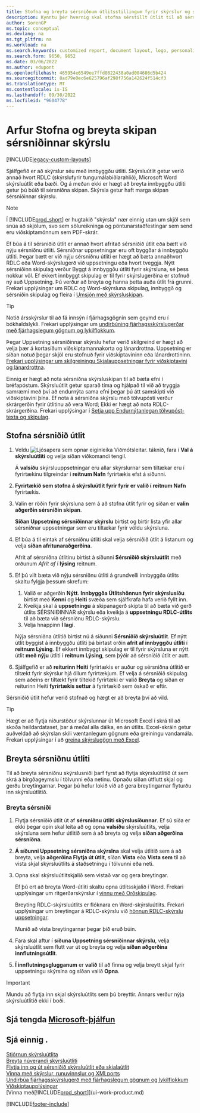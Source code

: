 ```yaml
---
title: Stofna og breyta sérsniðnum útlitsstillingum fyrir skýrslur og skjöl
description: Kynntu þér hvernig skal stofna sérstillt útlit til að sérsníða útlit skýrslu þegar hún er skoðuð, prentuð eða vistuð.
author: SorenGP
ms.topic: conceptual
ms.devlang: na
ms.tgt_pltfrm: na
ms.workload: na
ms.search.keywords: customized report, document layout, logo, personalize
ms.search.form: 9650, 9652
ms.date: 03/06/2022
ms.author: edupont
ms.openlocfilehash: 465954e6549ee7ffd0822438a0ad004686d5b424
ms.sourcegitcommit: 8ad79e0ec6e625796af298f756a142624f514cf3
ms.translationtype: MT
ms.contentlocale: is-IS
ms.lasthandoff: 09/30/2022
ms.locfileid: "9604778"
---
```

# <a name="legacy-create-and-modify-custom-report-layouts"></a>Arfur Stofna og breyta skipan sérsniðinnar skýrslu

[!INCLUDE[legacy-custom-layouts](includes/legacy-custom-layouts.md)]

Sjálfgefið er að skýrslur séu með innbyggðu útliti. Skýrsluútlit getur verið annað hvort RDLC (skýrslufyrir tungumálabiðlarahlið), Microsoft Word skýrsluútlit eða bæði. Og á meðan ekki er hægt að breyta innbyggðu útliti getur þú búið til sérsniðna skipan. Skýrsla getur haft marga skipan sérsniðinnar skýrslu.

> [!NOTE]  
> Í [!INCLUDE[prod_short](includes/prod_short.md)] er hugtakið "skýrsla" nær einnig utan um skjöl sem snúa að skjölum, svo sem sölureikninga og pöntunarstaðfestingar sem send eru viðskiptamönnum sem PDF-skrár.

Ef búa á til sérsniðið útlit er annað hvort afritað sérsniðið útlit eða bætt við nýju sérsniðnu útliti. Sérsniðnar uppsetningar eru oft byggðar á innbyggðu útliti. Þegar bætt er við nýju sérsniðnu útliti er hægt að bæta annaðhvort RDLC eða Word-skýrslugerð við uppsetningu eða hvort tveggja. Nýtt sérsniðinn skipulag verður Byggt á innbyggðu útliti fyrir skýrsluna, sé þess nokkur völ. Ef ekkert innbyggt skipulag er til fyrir skýrslugerðina er stofnuð ný auð Uppsetning. Þú verður að breyta og hanna þetta auða útlit frá grunni. Frekari upplýsingar um RDLC og Word-skýrsluna skipulag, innbyggð og sérsniðin skipulag og fleira í [Umsjón með skýrsluskipan](ui-manage-report-layouts.md).  

> [!TIP]
> Notið ársskýrslur til að fá innsýn í fjárhagsgögnin sem geymd eru í bókhaldslykli. Frekari upplýsingar um [undirbúning fjárhagsskýrslugerðar með fjárhagslegum gögnum og lykilflokkum](bi-how-work-account-schedule.md).

Þegar Uppsetning sérsniðinnar skýrslu hefur verið skilgreind er hægt að velja þær á kortasíðum viðskiptamannakorta og lánardrottna. Uppsetning er síðan notuð þegar skjöl eru stofnuð fyrir viðskiptavininn eða lánardrottininn. [Frekari upplýsingar um skilgreiningu Skjalauppsetningar fyrir viðskiptavini og lánardrottna](ui-define-customer-vendor-document-layouts.md).

Einnig er hægt að nota sérsniðna skýrsluskipan til að bæta efni í bréfapóstum. Skýrsluútlit getur sparað tíma og hjálpað til við að tryggja samræmi með því að endurnýta sama efni þegar þú átt samskipti við viðskiptavini þína. Ef nota á sérsniðna skýrslu með tölvupósti verður skrárgerðin fyrir útlitinu að vera Word; Ekki er hægt að nota RDLC-skrárgerðina. Frekari upplýsingar í [Setja upp Endurnýtanlegan tölvupóst-texta og skipulag](admin-how-setup-email.md#set-up-reusable-email-texts-and-layouts).

## <a name="create-a-custom-layout"></a>Stofna sérsniðið útlit

1. Veldu ![Ljósapera sem opnar eiginleika Viðmótsleitar.](media/ui-search/search_small.png "Segðu mér hvað þú vilt gera") táknið, fara í **Val á skýrsluútliti** og velja síðan viðkomandi tengil.

    Á **valsíðu** skýrsluuppsetningar eru allar skýrslurnar sem tiltækar eru í fyrirtækinu tilgreindar í **reitnum Nafn** fyrirtækis efst á síðunni.
2. **Fyrirtækið sem stofna á skýrsluútlit fyrir fyrir er valið í reitnum Nafn** fyrirtækis.
3. Valin er röðin fyrir skýrsluna sem á að stofna útlit fyrir og síðan er **valin aðgerðin sérsniðin skipan**.  

   **Síðan Uppsetning sérsniðinnar skýrslu** birtist og birtir lista yfir allar sérsniðnar uppsetningar sem eru tiltækar fyrir völdu skýrsluna.
4. Ef búa á til eintak af sérsniðnu útliti skal velja sérsniðið útlit á listanum og velja **síðan afritunaraðgerðina**.  

   Afrit af sérsniðna útlitinu birtist á síðunni **Sérsniðið skýrsluútlit** með orðunum *Afrit af* í **lýsing** reitnum.
5. Ef þú vilt bæta við nýju sérsniðnu útliti á grundvelli innbyggða útlits skaltu fylgja þessum skrefum:  
   1. Valið er aðgerðin **Nýtt**. **Innbyggða Útlitshönnun fyrir skýrslusíðu** birtist með **Kenni** og **Heiti** svæða sem sjálfkrafa hafa verið fyllt inn.
   2. Kveikja skal á **uppsetningu** á skipanagerð skipta til að bæta við gerð útlits SÉRSNIÐINNAR skýrslu eða kveikja á **uppsetningu RDLC-útlits** til að bæta við sérsniðnu RDLC-skýrslu.
   4. Velja hnappinn **Í lagi**.  

    Nýja sérsniðna útlitið birtist nú á síðunni **Sérsniðið skýrsluútlit**. Ef nýtt útlit byggist á innbyggðu útliti þá birtast orðin **afrit af innbyggðu útliti** í **reitnum Lýsing**. Ef ekkert innbyggt skipulag er til fyrir skýrsluna er nýtt útlit **með nýju** útliti í **reitnum Lýsing**, sem þýðir að sérsniðið útlit er autt.
6. Sjálfgefið er að **reiturinn Heiti** fyrirtækis er auður og sérsniðna útlitið er tiltækt fyrir skýrslur hjá öllum fyrirtækjum. Ef velja á sérsniðið skipulag sem aðeins er tiltækt fyrir tiltekið fyrirtæki er valið **Breyta** og síðan er reiturinn Heiti **fyrirtækis settur** á fyrirtækið sem óskað er eftir.

Sérsniðið útlit hefur verið stofnað og hægt er að breyta því að vild.

> [!TIP]
> Hægt er að flytja niðurstöður skýrslunnar út Microsoft Excel í skrá til að skoða heildardataset, þar á meðal alla dálka, en án útlits. Excel-skráin getur auðveldað að skýrslan skili væntanlegum gögnum eða greiningu vandamála. Frekari upplýsingar í að [greina skýrslugögn með Excel](report-analyze-excel.md).

## <a name="modifying-a-custom-layout"></a><a name="ModifyCustomLayout"></a>Breyta sérsniðnu útliti

Til að breyta sérsniðnu skýrslusniði þarf fyrst að flytja skýrsluútlitið út sem skrá á birgðageymslu í tölvunni eða netinu. Opnaðu síðan útflutt skjal og gerðu breytingarnar. Þegar þú hefur lokið við að gera breytingarnar flyturðu inn skýrsluútlitið.

### <a name="modify-a-custom-layout"></a>Breyta sérsniði

1. Flytja sérsniðið útlit út af **sérsniðnu útliti skýrslusíðunnar**. Ef sú síða er ekki þegar opin skal leita að og opna **valsíðu** skýrsluútlits, velja skýrsluna sem hefur útlitið sem á að breyta og velja **síðan aðgerðina sérsniðna**.  
2. **Á síðunni Uppsetning sérsniðna skýrslna** skal velja útlitið sem á að breyta, velja **aðgerðina Flytja út útlit**, síðan **Vista** eða **Vista sem** til að vista skjal skýrsluútlits á staðsetningu í tölvunni eða neti.  
3. Opna skal skýrsluútlitskjalið sem vistað var og gera breytingar.

   Ef þú ert að breyta Word-útliti skaltu opna útlitsskjalið í Word. Frekari upplýsingar um ritgerðarskýrslur í [vinnu með Orðskipulag](ui-how-add-fields-word-report-layout.md)<!--the next section [Making Changes to the Report Layout](ui-how-create-custom-report-layout.md#MakeChangesToLayout)-->.

   Breyting RDLC-skýrsluútlits er flóknara en Word-skýrsluútlits. Frekari upplýsingar um breytingar á RDLC-skýrslu við [hönnun RDLC-skýrslu uppsetningar](/dynamics-nav/Designing-RDLC-Report-Layouts).

   Munið að vista breytingarnar þegar þið eruð búin.

4. Fara skal aftur í **síðuna Uppsetning sérsniðinnar skýrslu**, velja skýrsluútlit sem flutt var út og breyta og velja **síðan aðgerðina innflutningsútlit**.  

5. **Í innflutningsglugganum** er **valið** til að finna og velja breytt skjal fyrir uppsetningu skýrslna og síðan valið **Opna**.

> [!IMPORTANT]
> Mundu að flytja inn skjal skýrsluútlits sem þú breyttir. Annars verður nýja skýrsluútlitið ekki í boði.

<!--
##  <a name="MakeChangesToLayout"></a> Create and modify custom report layouts

To make general formatting and layout changes, such as changing text font, adding and modifying a table, or removing a data field, just use the basic editing features of Word like you do with any Word document.

If you're designing a Word report layout from scratch or adding new data fields, then start by adding a table that includes rows and columns that will eventually hold the data fields.

> [!TIP]  
> Show the table gridlines so that you see the boundaries of table cells. Remember to hide the gridlines when you're done editing. To show or hide table gridlines, select the table, and then under **Layout** on the **Table** tab, choose **View Gridlines**.

### Embedding fonts in Word layouts for consistency

To ensure that reports always display and print with the intended fonts, wherever users open or print the reports, you can embed the fonts in the Word document. However, embedding fonts can significantly increase the size of the Word files. Learn more about embedding fonts in Word at [Embed fonts in Word, PowerPoint, or Excel](https://support.office.com/article/Embed-fonts-in-Word-PowerPoint-or-Excel-cb3982aa-ea76-4323-b008-86670f222dbc).

###  <a name="RemoveField"></a> Removing label and data fields in Word layouts

 Label and data fields of a report are contained in content controls in Word. The following figure illustrates a content control when it's selected in the Word document.  

 ![Content control for field in Word report layout.](media/nav_wordreportlayouts_contentcontrol.png "NAV_WordReportLayouts_ContentControl")  

 The name of the label or data field name displays in the content control. In the example, the field name is CompanyAddr1.  

### To remove a label or data field  

1. Right-click the field you want to delete, then choose **Remove Content Control**.  

     The content control is removed, but the field name remains as text.  

2. Delete the remaining text as needed.  

### Adding data fields

Adding data fields from a report dataset is more advanced and requires some knowledge of the report dataset. Learn more about adding fields for data, labels, and images at [Add Fields to a Word Report Layout](ui-how-add-fields-word-report-layout.md).  -->

## <a name="see-related-microsoft-training"></a>Sjá tengda [Microsoft-þjálfun](/training/modules/change-documents-dynamics-365-business-central/index)

## <a name="see-also"></a>Sjá einnig .

[Stjórnun skýrsluútlita](ui-manage-report-layouts.md)  
[Breyta núverandi skýrsluútliti](ui-how-change-layout-currently-used-report.md)  
[Flytja inn og út sérsniðið skýrsluútlit eða skjalaútlit](ui-how-import-and-export-report-layout.md)  
[Vinna með skýrslur, runuvinnslur og XMLports](ui-work-report.md)  
[Undirbúa fjárhagsskýrslugerð með fjárhagslegum gögnum og lykilflokkum](bi-how-work-account-schedule.md)  
[Viðskiptaupplýsingar](bi.md)  
[Vinna með[!INCLUDE[prod_short](includes/prod_short.md)]](ui-work-product.md)  

[!INCLUDE[footer-include](includes/footer-banner.md)]
